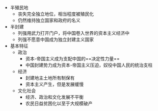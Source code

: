 - 半殖民地
	- 丧失完全独立地位，相当程度被殖民化
	- 仍然维持独立国家和政府的名义
- 半封建
	- 列强用武力打开门户，将中国卷入世界的资本主义经济中
	- 列强不愿意中国成为独立封建主义国家
- 基本特征
	- 政治
		- 资本-帝国主义成为支配中国的==决定性力量==
		- 中国封建势力成为资本-帝国主义压迫，奴役中国人民的统治支柱
	- 经济
		- 封建地主土地所有制保有
		- 资本主义产生，但是发展缓慢
	- 文化社会
		- 经济、政治和文化发展不平衡
		- 农民日益贫困化以至于大规模破产
